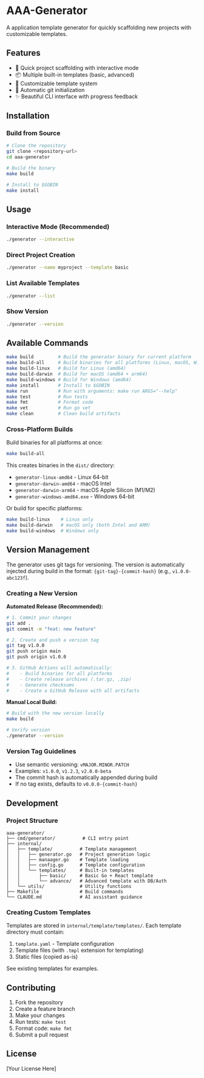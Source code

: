 # AAA-Generator

A application template generator for quickly scaffolding new projects with customizable templates.

## Features

- 🚀 Quick project scaffolding with interactive mode
- 📦 Multiple built-in templates (basic, advanced)
- 🔧 Customizable template system
- 📝 Automatic git initialization
- ✨ Beautiful CLI interface with progress feedback

## Installation

### Build from Source

```bash
# Clone the repository
git clone <repository-url>
cd aaa-generator

# Build the binary
make build

# Install to $GOBIN
make install
```

## Usage

### Interactive Mode (Recommended)

```bash
./generator --interactive
```

### Direct Project Creation

```bash
./generator --name myproject --template basic
```

### List Available Templates

```bash
./generator --list
```

### Show Version

```bash
./generator --version
```

## Available Commands

```bash
make build         # Build the generator binary for current platform
make build-all     # Build binaries for all platforms (Linux, macOS, Windows)
make build-linux   # Build for Linux (amd64)
make build-darwin  # Build for macOS (amd64 + arm64)
make build-windows # Build for Windows (amd64)
make install       # Install to $GOBIN
make run           # Run with arguments: make run ARGS="--help"
make test          # Run tests
make fmt           # Format code
make vet           # Run go vet
make clean         # Clean build artifacts
```

### Cross-Platform Builds

Build binaries for all platforms at once:

```bash
make build-all
```

This creates binaries in the `dist/` directory:
- `generator-linux-amd64` - Linux 64-bit
- `generator-darwin-amd64` - macOS Intel
- `generator-darwin-arm64` - macOS Apple Silicon (M1/M2)
- `generator-windows-amd64.exe` - Windows 64-bit

Or build for specific platforms:

```bash
make build-linux    # Linux only
make build-darwin   # macOS only (both Intel and ARM)
make build-windows  # Windows only
```

## Version Management

The generator uses git tags for versioning. The version is automatically injected during build in the format: `{git-tag}-{commit-hash}` (e.g., `v1.0.0-abc123f`).

### Creating a New Version

**Automated Release (Recommended):**

```bash
# 1. Commit your changes
git add .
git commit -m "feat: new feature"

# 2. Create and push a version tag
git tag v1.0.0
git push origin main
git push origin v1.0.0

# 3. GitHub Actions will automatically:
#    - Build binaries for all platforms
#    - Create release archives (.tar.gz, .zip)
#    - Generate checksums
#    - Create a GitHub Release with all artifacts
```

**Manual Local Build:**

```bash
# Build with the new version locally
make build

# Verify version
./generator --version
```

### Version Tag Guidelines

- Use semantic versioning: `vMAJOR.MINOR.PATCH`
- Examples: `v1.0.0`, `v1.2.3`, `v2.0.0-beta`
- The commit hash is automatically appended during build
- If no tag exists, defaults to `v0.0.0-{commit-hash}`

## Development

### Project Structure

```
aaa-generator/
├── cmd/generator/          # CLI entry point
├── internal/
│   ├── template/          # Template management
│   │   ├── generator.go   # Project generation logic
│   │   ├── manaager.go    # Template loading
│   │   ├── config.go      # Template configuration
│   │   └── templates/     # Built-in templates
│   │       ├── basic/     # Basic Go + React template
│   │       └── advance/   # Advanced template with DB/Auth
│   └── utils/             # Utility functions
├── Makefile               # Build commands
└── CLAUDE.md              # AI assistant guidance
```

### Creating Custom Templates

Templates are stored in `internal/template/templates/`. Each template directory must contain:

1. `template.yaml` - Template configuration
2. Template files (with `.tmpl` extension for templating)
3. Static files (copied as-is)

See existing templates for examples.

## Contributing

1. Fork the repository
2. Create a feature branch
3. Make your changes
4. Run tests: `make test`
5. Format code: `make fmt`
6. Submit a pull request

## License

[Your License Here]
